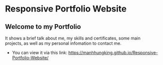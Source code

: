# Responsive Portfolio Website

## Welcome to my Portfolio

It shows a brief talk about me, my skills and certificates, some main projects, as well as my personal infomation to contact me.

- You can view it via this link: https://manhhungking.github.io/Responsive-Portfolio-Website/
